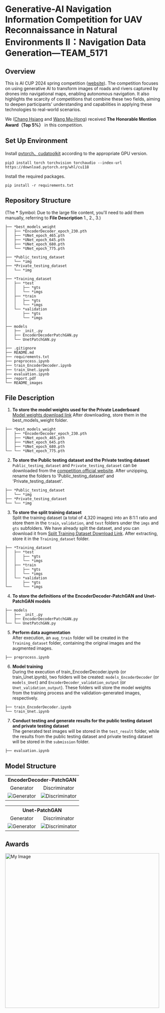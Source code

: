 # Generative-AI Navigation Information Competition for UAV Reconnaissance in Natural Environments II：Navigation Data Generation—TEAM_5171

## Overview
This is AI CUP 2024 spring competition ([website](https://tbrain.trendmicro.com.tw/Competitions/Details/35)). The competition focuses on using generative AI to transform images of roads and rivers captured by drones into navigational maps, enabling autonomous navigation. It also highlights the scarcity of competitions that combine these two fields, aiming to deepen participants' understanding and capabilities in applying these technologies to real-world scenarios.  

We ([Chang Hsiang](https://github.com/chsiang426) and [Wang Mu-Hong](https://github.com/allenw415)) received **The Honorable Mention Award（Top 5%）** in this competition.
## Set Up Environment
Install [pytorch、cudatoolkit](https://pytorch.org/) according to the appropriate GPU version.
```
pip3 install torch torchvision torchaudio --index-url https://download.pytorch.org/whl/cu118
```
Install the required packages.
```
pip install -r requirements.txt
```

## Repository Structure
(The **\*** Symbol: Due to the large file content, you'll need to add them manually, referring to **File Description** 1., 2., 3.)  
```
├── *best_models_weight
│   ├── *EncoderDecoder_epoch_230.pth
│   ├── *UNet_epoch_465.pth
│   ├── *UNet_epoch_645.pth
│   ├── *UNet_epoch_680.pth
│   └── *UNet_epoch_775.pth
│
├── *Public_testing_dataset
│   └── *img
├── *Private_testing_dataset
│   └── *img
│
├── *Training_dataset
│   ├── *test
│   │   ├── *gts
│   │   └── *imgs
│   ├── *train
│   │   ├── *gts
│   │   └── *imgs
│   └── *validation
│       ├── *gts
│       └── *imgs
│
├── models
│   ├── _init_.py
│   ├── EncoderDecoderPatchGAN.py
│   └── UnetPatchGAN.py
│
├── .gitignore
├── README.md
├── requirements.txt
├── preprocess.ipynb
├── train_EncoderDecoder.ipynb
├── train_Unet.ipynb
├── evaluation.ipynb
├── report.pdf
└── README_images
```

## File Description
1. **To store the model weights used for the Private Leaderboard**  
   [Model weights download link](https://drive.google.com/drive/folders/1-EiTXvRRYNAr4StBn47Q_sWFIwtV5o-c) After downloading, store them in the best_models_weight folder.
```
├── *best_models_weight
│   ├── *EncoderDecoder_epoch_230.pth
│   ├── *UNet_epoch_465.pth
│   ├── *UNet_epoch_645.pth
│   ├── *UNet_epoch_680.pth
└── └── *UNet_epoch_775.pth
```
2. **To store the Public testing dataset and the Private testing dataset**  
   ```Public_testing_dataset``` and ```Private_testing_dataset``` can be downloaded from the [competition official website](https://tbrain.trendmicro.com.tw/Competitions/Details/35). After unzipping, rename the folders to 'Public_testing_dataset' and 'Private_testing_dataset'.
```
├── *Public_testing_dataset
│   └── *img
├── *Private_testing_dataset
└── └── *img
```
3. **To store the split training dataset**  
   Split the training dataset (a total of 4,320 images) into an 8:1:1 ratio and store them in the ```train```, ```validation```, and ```test``` folders under the ```imgs``` and ```gts``` subfolders.
   We have already split the dataset, and you can download it from [Split Training Dataset Download Link](https://drive.google.com/drive/folders/1kpdUyI5xJUwnJnk_qU78NpusmoHFGszS). After extracting, store it in the ```Training_dataset``` folder.
```
├── *Training_dataset
│   ├── *test
│   │   ├── *gts
│   │   └── *imgs
│   ├── *train
│   │   ├── *gts
│   │   └── *imgs
│   └── *validation
│       ├── *gts
└──     └── *imgs
```
4. **To store the definitions of the EncoderDecoder-PatchGAN and Unet-PatchGAN models**
```
├── models
│   ├── _init_.py
│   ├── EncoderDecoderPatchGAN.py
└── └── UnetPatchGAN.py
```
5. **Perform data augmentation**  
   After execution, an ```aug_train``` folder will be created in the ```Training_dataset``` folder, containing the original images and the augmented images.
```
├── preprocess.ipynb
```
6. **Model training**  
   During the execution of train_EncoderDecoder.ipynb (or train_Unet.ipynb), two folders will be created: ```models_EncoderDecoder``` (or ```models_Unet```) and ```EncoderDecoder_validation_output``` (or ```Unet_validation_output```). These folders will store the model weights from the training process and the validation-generated images, respectively.
```
├── train_EncoderDecoder.ipynb
└── train_Unet.ipynb
```
7. **Conduct testing and generate results for the public testing dataset and private testing dataset**  
   The generated test images will be stored in the ```test_result``` folder, while the results from the public testing dataset and private testing dataset will be stored in the ```submission``` folder.
```
├── evaluation.ipynb
```

## Model Structure
<table>
  <tr>
    <th colspan="2" align="center">EncoderDecoder-PatchGAN</th>
  </tr>
  <tr>
    <td align="center">Generator</td>
    <td align="center">Discriminator</td>
  </tr>
  <tr>
    <td align="center"><img src="https://github.com/chsiang426/AICUP_GenerativeAI_II_2024/blob/main/README_images/generator_encoderdecoder.png" alt="Generator"></td>
    <td align="center"><img src="https://github.com/chsiang426/AICUP_GenerativeAI_II_2024/blob/main/README_images/discriminator_pix2pix.png" alt="Discriminator"></td>
  </tr>
</table>

<table>
  <tr>
    <th colspan="2" align="center">Unet-PatchGAN</th>
  </tr>
  <tr>
    <td align="center">Generator</td>
    <td align="center">Discriminator</td>
  </tr>
  <tr>
    <td align="center"><img src="https://github.com/chsiang426/AICUP_GenerativeAI_II_2024/blob/main/README_images/generator_pix2pix.png" alt="Generator"></td>
    <td align="center"><img src="https://github.com/chsiang426/AICUP_GenerativeAI_II_2024/blob/main/README_images/discriminator_pix2pix.png" alt="Discriminator"></td>
  </tr>
</table>

## Awards

<div style="display: flex; justify-content: space-between;">
   <a href="https://www.aicup.tw/post/%E3%80%90ai-cup-2024%E3%80%91%E5%BE%97%E7%8D%8E%E5%90%8D%E5%96%AE%EF%BC%8D%E4%BB%A5%E7%94%9F%E6%88%90%E5%BC%8Fai%E5%BB%BA%E6%A7%8B%E7%84%A1%E4%BA%BA%E6%A9%9F%E6%96%BC%E8%87%AA%E7%84%B6%E7%92%B0%E5%A2%83%E5%81%B5%E5%AF%9F%E6%99%82%E6%89%80%E9%9C%80%E4%B9%8B%E5%B0%8E%E8%88%AA%E8%B3%87%E8%A8%8A%E7%AB%B6%E8%B3%BD-ii%EF%BC%8D-%E5%B0%8E%E8%88%AA%E8%B3%87%E6%96%99%E7%94%9F%E6%88%90%E7%AB%B6%E8%B3%BD">
      <img src="https://github.com/chsiang426/AICUP_GenerativeAI_II_2024/blob/main/README_images/Awards1.png" alt="My Image" width="500px">
   </a>
</div>
